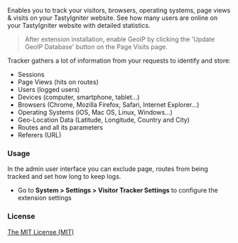 Enables you to track your visitors, browsers, operating systems, page views & visits on your TastyIgniter website. See how many users are online on your TastyIgniter website with detailed statistics.

> After extension installation, enable GeoIP by clicking the 'Update GeoIP Database' button on the Page Visits page.

Tracker gathers a lot of information from your requests to identify and store:

- Sessions
- Page Views (hits on routes)
- Users (logged users)
- Devices (computer, smartphone, tablet...)
- Browsers (Chrome, Mozilla Firefox, Safari, Internet Explorer...)
- Operating Systems (iOS, Mac OS, Linux, Windows...)
- Geo-Location Data (Latitude, Longitude, Country and City)
- Routes and all its parameters
- Referers (URL)

### Usage

In the admin user interface you can exclude page, routes from being tracked and set how long to keep logs.

- Go to **System > Settings > Visitor Tracker Settings** to configure the extension settings

### License

[The MIT License (MIT)](https://tastyigniter.com/license/)
